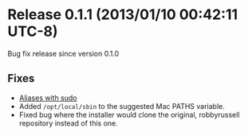 Release 0.1.1 (2013/01/10 00:42:11 UTC-8)
=========================================
Bug fix release since version 0.1.0

Fixes
-----
- [Aliases with sudo](http://www.zsh.org/mla/users/2008/msg01229.html)
- Added `/opt/local/sbin` to the suggested Mac PATHS variable.
- Fixed bug where the installer would clone the original, robbyrussell
  repository instead of this one.
